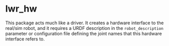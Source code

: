 # lwr_hw

This package acts much like a driver. It creates a hardware interface to the real/sim robot, and it requires a URDF description in the `robot_description` parameter or configuration file defining the joint names that this hardware interface refers to.

